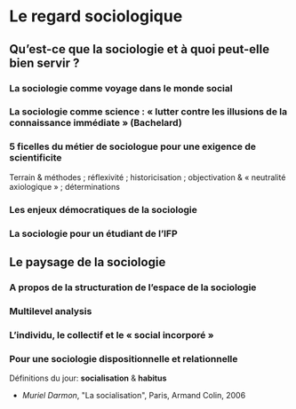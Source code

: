 # Le regard sociologique

## Qu’est-ce que la sociologie et à quoi peut-elle bien servir ?

### La sociologie comme voyage dans le monde social

### La sociologie comme science : « lutter contre les illusions de la connaissance immédiate » \(Bachelard\)

### 5 ficelles du métier de sociologue pour une exigence de scientificite

Terrain & méthodes ; réflexivité ; historicisation ; objectivation & « neutralité axiologique » ; déterminations

### Les enjeux démocratiques de la sociologie

### La sociologie pour un étudiant de l’IFP

## Le paysage de la sociologie

### A propos de la structuration de l’espace de la sociologie

### Multilevel analysis

### L’individu, le collectif et le « social incorporé »

### Pour une sociologie dispositionnelle et relationnelle

Définitions du jour: **socialisation** & **habitus**

* _Muriel Darmon_, "La socialisation", Paris, Armand Colin, 2006

